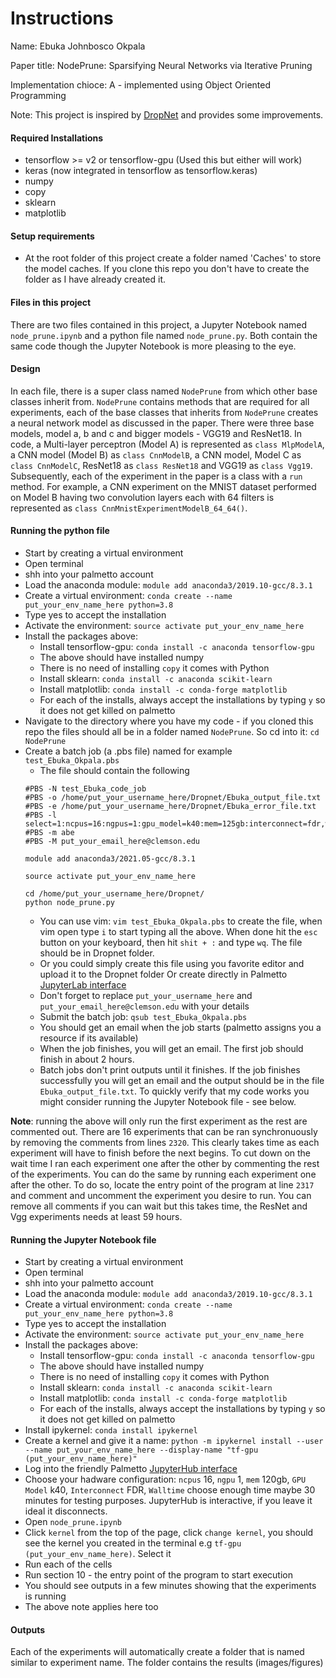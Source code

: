 # Instructions
Name: Ebuka Johnbosco Okpala

Paper title: NodePrune: Sparsifying Neural Networks via Iterative Pruning

Implementation chioce: A - implemented using Object Oriented Programming

Note: This project is inspired by [DropNet](https://github.com/tanchongmin/DropNet) and provides some improvements. 

#### Required Installations
- tensorflow >= v2 or tensorflow-gpu (Used this but either will work)
- keras (now integrated in tensorflow as tensorflow.keras)
- numpy
- copy
- sklearn
- matplotlib

#### Setup requirements
- At the root folder of this project create a folder named 'Caches' to store the model caches. If you clone this repo you don't have to create the folder as I have already created it. 

#### Files in this project
There are two files contained in this project, a Jupyter Notebook named `node_prune.ipynb` and a python file named `node_prune.py`. Both contain the same code though the Jupyter Notebook is more pleasing to the eye. 

#### Design 
In each file, there is a super class named `NodePrune` from which other base classes inherit from. `NodePrune` contains methods that are required for all experiments, each of the base classes that inherits from `NodePrune` creates a neural network model as discussed in the paper. There were three base models, model a, b and c and bigger models - VGG19 and ResNet18. In code, a Multi-layer perceptron (Model A) is represented as `class MlpModelA`, a CNN model (Model B) as `class CnnModelB`, a CNN model, Model C as `class CnnModelC`, ResNet18 as `class ResNet18` and VGG19 as `class Vgg19`. Subsequently, each of the experiment in the paper is a class with a `run` method. For example, a CNN experiment on the MNIST dataset performed on Model B having two convolution layers each with 64 filters is represented as `class CnnMnistExperimentModelB_64_64()`. 

#### Running the python file
* Start by creating a virtual environment
* Open terminal
* shh into your palmetto account 
* Load the anaconda module: `module add anaconda3/2019.10-gcc/8.3.1`
* Create a virtual environment: `conda create --name put_your_env_name_here python=3.8`
* Type yes to accept the installation
* Activate the environment: `source activate put_your_env_name_here`
* Install the packages above:
  * Install tensorflow-gpu: `conda install -c anaconda tensorflow-gpu`
  * The above should have installed numpy
  * There is no need of installing `copy` it comes with Python
  * Install sklearn: `conda install -c anaconda scikit-learn`
  * Install matplotlib: `conda install -c conda-forge matplotlib`
  * For each of the installs, always accept the installations by typing `y` so it does not get killed on palmetto
* Navigate to the directory where you have my code - if you cloned this repo the files should all be in a folder named `NodePrune`. So cd into it: `cd NodePrune`
* Create a batch job (a .pbs file) named for example `test_Ebuka_Okpala.pbs`
  * The file should contain the following
  ```
  #PBS -N test_Ebuka_code_job
  #PBS -o /home/put_your_username_here/Dropnet/Ebuka_output_file.txt
  #PBS -e /home/put_your_username_here/Dropnet/Ebuka_error_file.txt
  #PBS -l select=1:ncpus=16:ngpus=1:gpu_model=k40:mem=125gb:interconnect=fdr,walltime=72:00:00
  #PBS -m abe
  #PBS -M put_your_email_here@clemson.edu

  module add anaconda3/2021.05-gcc/8.3.1

  source activate put_your_env_name_here

  cd /home/put_your_username_here/Dropnet/
  python node_prune.py
  ```
  * You can use vim: `vim test_Ebuka_Okpala.pbs` to create the file, when vim open type `i` to start typing all the above. When done hit the `esc` button on your keyboard, then hit `shit + :` and type `wq`. The file should be in Dropnet folder. 
  * Or you could simply create this file using you favorite editor and upload it to the Dropnet folder Or create directly in Palmetto [JupyterLab interface](https://www.palmetto.clemson.edu/palmetto/basic/jupyter/) 
  * Don't forget to replace `put_your_username_here` and `put_your_email_here@clemson.edu` with your details 
  * Submit the batch job: `qsub test_Ebuka_Okpala.pbs`
  * You should get an email when the job starts (palmetto assigns you a resource if its available)
  * When the job finishes, you will get an email. The first job should finish in about 2 hours. 
  * Batch jobs don't print outputs until it finishes. If the job finishes successfully you will get an email and the output should be in the file `Ebuka_output_file.txt`. To quickly verify that my code works you might consider running the Jupyter Notebook file - see below. 


**Note**: running the above will only run the first experiment as the rest are commented out. There are 16 experiments that can be ran synchronuously by removing the comments from lines `2320`. This clearly takes time as each experiment will have to finish before the next begins. To cut down on the wait time I ran each experiment one after the other by commenting the rest of the experiments. You can do the same by running each experiment one after the other. To do so, locate the entry point of the program at line `2317` and comment and uncomment the experiment you desire to run. You can remove all comments if you can wait but this takes time, the ResNet and Vgg experiments needs at least 59 hours. 

#### Running the Jupyter Notebook file
- Start by creating a virtual environment
- Open terminal
- shh into your palmetto account 
- Load the anaconda module: `module add anaconda3/2019.10-gcc/8.3.1`
- Create a virtual environment: `conda create --name put_your_env_name_here python=3.8`
- Type yes to accept the installation
- Activate the environment: `source activate put_your_env_name_here`
- Install the packages above:
  - Install tensorflow-gpu: `conda install -c anaconda tensorflow-gpu`
  - The above should have installed numpy
  - There is no need of installing `copy` it comes with Python
  - Install sklearn: `conda install -c anaconda scikit-learn`
  - Install matplotlib: `conda install -c conda-forge matplotlib`
  - For each of the installs, always accept the installations by typing `y` so it does not get killed on palmetto
- Install ipykernel: `conda install ipykernel`
- Create a kernel and give it a name: `python -m ipykernel install --user --name put_your_env_name_here --display-name "tf-gpu (put_your_env_name_here)"`
- Log into the friendly Palmetto [JupyterHub interface](https://www.palmetto.clemson.edu/jhub/hub/home)
- Choose your hadware configuration: `ncpus` 16, `ngpu` 1, `mem` 120gb, `GPU Model` k40, `Interconnect` FDR,  `Walltime` choose enough time maybe 30 minutes for testing purposes. JupyterHub is interactive, if you leave it ideal it disconnects.   
- Open `node_prune.ipynb` 
- Click `kernel` from the top of the page, click `change kernel`, you should see the kernel you created in the terminal e.g `tf-gpu (put_your_env_name_here)`. Select it 
- Run each of the cells 
- Run section 10 - the entry point of the program to start execution
- You should see outputs in a few minutes showing that the experiments is running
- The above note applies here too

#### Outputs
Each of the experiments will automatically create a folder that is named similar to experiment name. The folder contains the results (images/figures)
